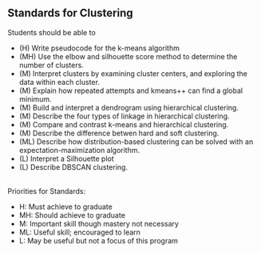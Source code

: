 ## Standards for Clustering
Students should be able to
 * (H) Write pseudocode for the k-means algorithm
 * (MH) Use the elbow and silhouette score method to determine the number of clusters.
 * (M) Interpret clusters by examining cluster centers, and exploring the data within each cluster.
 * (M) Explain how repeated attempts and kmeans++ can find a global minimum.
 * (M) Build and interpret a dendrogram using hierarchical clustering.
 * (M) Describe the four types of linkage in hierarchical clustering.
 * (M) Compare and contrast k-means and hierarchical clustering.
 * (M) Describe the difference betwen hard and soft clustering.
 * (ML) Describe how distribution-based clustering can be solved with an expectation-maximization algorithm.
 * (L) Interpret a Silhouette plot
 * (L) Describe DBSCAN clustering.

<br/>Priorities for Standards:
 * H:  Must achieve to graduate
 * MH: Should achieve to graduate
 * M:  Important skill though mastery not necessary
 * ML: Useful skill; encouraged to learn
 * L:  May be useful but not a focus of this program